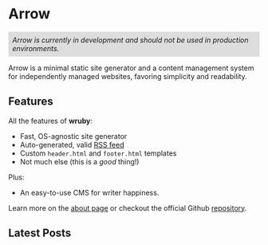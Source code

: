 # Arrow

<p style="background: #ddd; padding: 0.5rem">
  <em>Arrow is currently in development and should not be used in production environments.</em>
</p>

Arrow is a minimal static site generator and a content management 
system for independently managed websites, 
favoring simplicity and readability.

## Features

All the features of **wruby**:

* Fast, OS-agnostic site generator
* Auto-generated, valid [RSS feed](/index.rss)
* Custom `header.html` and `footer.html` templates
* Not much else (this is a *good* thing!)

Plus:

* An easy-to-use CMS for writer happiness.

Learn more on the [about page](/about) or checkout the
official Github [repository](https://github.com/cspablocortez/Arrow).

## Latest Posts

[comment]: # (Your latest posts will be added here on build)
